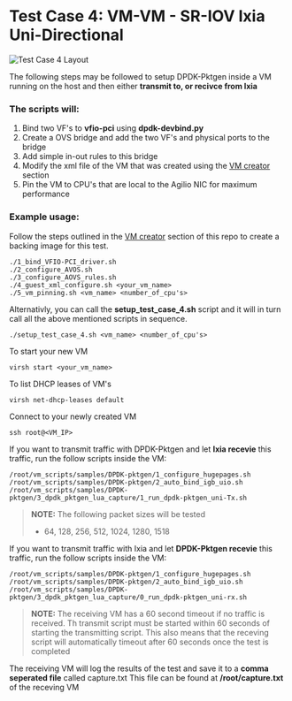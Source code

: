 # Test Case 4: VM-VM - SR-IOV Ixia Uni-Directional

![Test Case 4 Layout](https://github.com/netronome-support/IVG/blob/master/aovs_2.6B/test_case_2/test_case_2_layout.png?raw=true)

The following steps may be followed to setup DPDK-Pktgen inside a VM running on the host and then either **transmit to, or recivce from Ixia**

### The scripts will:
1. Bind two VF's to **vfio-pci** using **dpdk-devbind.py**
2. Create a OVS bridge and add the two VF's and physical ports to the bridge
4. Add simple in-out rules to this bridge
5. Modify the xml file of the VM that was created using the [VM creator](https://github.com/netronome-support/IVG/tree/master/aovs_2.6B/vm_creator/ubuntu) section
5. Pin the VM to CPU's that are local to the Agilio NIC for maximum performance

### Example usage:
Follow the steps outlined in the [VM creator](https://github.com/netronome-support/IVG/tree/master/aovs_2.6B/vm_creator/ubuntu) section of this repo to create a backing image for this test.
```
./1_bind_VFIO-PCI_driver.sh
./2_configure_AVOS.sh
./3_configure_AOVS_rules.sh
./4_guest_xml_configure.sh <your_vm_name>
./5_vm_pinning.sh <vm_name> <number_of_cpu's>
```
Alternativly, you can call the **setup_test_case_4.sh** script and it will in turn call all the above mentioned scripts in sequence.
```
./setup_test_case_4.sh <vm_name> <number_of_cpu's>
```
To start your new VM
```
virsh start <your_vm_name>
```
To list DHCP leases of VM's
```
virsh net-dhcp-leases default
```
Connect to your newly created VM
```
ssh root@<VM_IP>
```
If you want to transmit traffic with DPDK-Pktgen and let **Ixia recevie** this traffic, run the follow scripts inside the VM:
```
/root/vm_scripts/samples/DPDK-pktgen/1_configure_hugepages.sh
/root/vm_scripts/samples/DPDK-pktgen/2_auto_bind_igb_uio.sh
/root/vm_scripts/samples/DPDK-pktgen/3_dpdk_pktgen_lua_capture/1_run_dpdk-pktgen_uni-Tx.sh
```
> **NOTE:**
> The following packet sizes will be tested
> - 64, 128, 256, 512, 1024, 1280, 1518

If you want to transmit traffic with Ixia and let **DPDK-Pktgen recevie** this traffic, run the follow scripts inside the VM:
```
/root/vm_scripts/samples/DPDK-pktgen/1_configure_hugepages.sh
/root/vm_scripts/samples/DPDK-pktgen/2_auto_bind_igb_uio.sh
/root/vm_scripts/samples/DPDK-pktgen/3_dpdk_pktgen_lua_capture/0_run_dpdk-pktgen_uni-rx.sh
```
> **NOTE:**
> The receiving VM has a 60 second timeout if no traffic is received. Th transmit script must be started within 60 seconds of starting the transmitting script. This also means that the receving script will automatically timeout after 60 seconds once the test is completed

The receiving VM will log the results of the test and save it to a **comma seperated file** called capture.txt
This file can be found at **/root/capture.txt** of the receving VM
